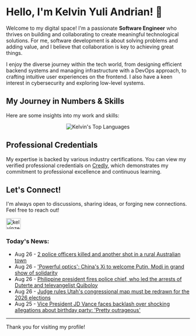 # Hello, I'm Kelvin Yuli Andrian! 👋

Welcome to my digital space! I'm a passionate **Software Engineer** who thrives on building and collaborating to create meaningful technological solutions. For me, software development is about solving problems and adding value, and I believe that collaboration is key to achieving great things.

I enjoy the diverse journey within the tech world, from designing efficient backend systems and managing infrastructure with a DevOps approach, to crafting intuitive user experiences on the frontend. I also have a keen interest in cybersecurity and exploring low-level systems.

## My Journey in Numbers & Skills

Here are some insights into my work and skills:

<p align="center">
  <img src="https://github-readme-stats.vercel.app/api/top-langs/?username=kelvinzer0&layout=compact&theme=radical" alt="Kelvin's Top Languages" />
</p>

## Professional Credentials

My expertise is backed by various industry certifications. You can view my verified professional credentials on [Credly](https://www.credly.com/users/kelvin-yuli-andrian/badges), which demonstrates my commitment to professional excellence and continuous learning.

## Let's Connect!

I'm always open to discussions, sharing ideas, or forging new connections. Feel free to reach out!

<p align="left">
    <a href="https://linkedin.com/in/kelvinzero" target="blank"><img align="center" src="https://cdn.jsdelivr.net/npm/simple-icons@3.0.1/icons/linkedin.svg" alt="kelvinzero" height="30" width="40" /></a>
</p>

### Today's News:

<!-- feed start -->
- Aug 26 - [2 police officers killed and another shot in a rural Australian town](https://www.yahoo.com/news/articles/2-police-officers-killed-another-073734118.html)
- Aug 26 - ['Powerful optics': China's Xi to welcome Putin, Modi in grand show of solidarity](https://www.yahoo.com/news/articles/powerful-optics-chinas-xi-welcome-051027647.html)
- Aug 26 - [Philippine president fires police chief, who led the arrests of Duterte and televangelist Quiboloy](https://www.yahoo.com/news/articles/philippine-president-fires-police-chief-044609246.html)
- Aug 26 - [Judge rules Utah's congressional map must be redrawn for the 2026 elections](https://www.yahoo.com/news/articles/judge-rules-utahs-congressional-map-012653882.html)
- Aug 25 - [Vice President JD Vance faces backlash over shocking allegations about birthday party: 'Pretty outrageous'](https://www.yahoo.com/news/articles/vice-president-jd-vance-faces-233000418.html)
<!-- feed end -->

---

Thank you for visiting my profile!
